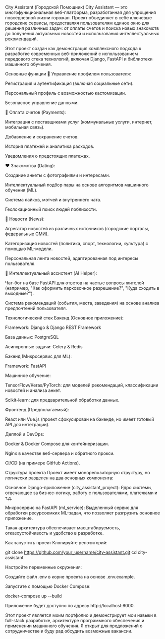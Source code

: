 City Assistant (Городской Помощник)
City Assistant — это многофункциональная веб-платформа, разработанная для упрощения повседневной жизни горожан. Проект объединяет в себе ключевые городские сервисы, предоставляя пользователям единое окно для решения различных задач: от оплаты счетов и поиска новых знакомств до получения актуальных новостей и использования интеллектуальных рекомендаций.

Этот проект создан как демонстрация комплексного подхода к разработке современных веб-приложений с использованием передового стека технологий, включая Django, FastAPI и библиотеки машинного обучения.

Основные функции
👤 Управление профилем пользователя:

Регистрация и аутентификация (включая социальные сети).

Персональный профиль с возможностью кастомизации.

Безопасное управление данными.

💸 Оплата счетов (Payments):

Интеграция с поставщиками услуг (коммунальные услуги, интернет, мобильная связь).

Добавление и сохранение счетов.

История платежей и аналитика расходов.

Уведомления о предстоящих платежах.

❤️ Знакомства (Dating):

Создание анкеты с фотографиями и интересами.

Интеллектуальный подбор пары на основе алгоритмов машинного обучения (ML).

Система лайков, мэтчей и внутреннего чата.

Геолокационный поиск людей поблизости.

📰 Новости (News):

Агрегатор новостей из различных источников (городские порталы, федеральные СМИ).

Категоризация новостей (политика, спорт, технологии, культура) с помощью ML-модели.

Персональная лента новостей, адаптированная под интересы пользователя.

🤖 Интеллектуальный ассистент (AI Helper):

Чат-бот на базе FastAPI для ответов на частые вопросы жителей (например, "Как оформить парковочное разрешение?", "Куда сходить в выходные?").

Система рекомендаций (события, места, заведения) на основе анализа предпочтений пользователя.

Технологический стек
Бэкенд (Основное приложение):

Framework: Django & Django REST Framework

База данных: PostgreSQL

Асинхронные задачи: Celery & Redis

Бэкенд (Микросервис для ML):

Framework: FastAPI

Машинное обучение:

TensorFlow/Keras/PyTorch: для моделей рекомендаций, классификации новостей и анализа анкет.

Scikit-learn: для предварительной обработки данных.

Фронтенд (Предполагаемый):

React или Vue.js (проект сфокусирован на бэкенде, но имеет готовый API для интеграции).

Деплой и DevOps:

Docker & Docker Compose для контейнеризации.

Nginx в качестве веб-сервера и обратного прокси.

CI/CD (на примере GitHub Actions).

Структура проекта
Проект имеет монорепозиторную структуру, но логически разделен на два основных компонента:

Основное Django-приложение (city_assistant_project): Ядро системы, отвечающее за бизнес-логику, работу с пользователями, платежами и т.д.

Микросервис на FastAPI (ml_service): Выделенный сервис для обработки ресурсоемких ML-задач, что позволяет разгрузить основное приложение.

Такая архитектура обеспечивает масштабируемость, отказоустойчивость и удобство в разработке.

Как запустить проект
Клонируйте репозиторий:

git clone https://github.com/your_username/city-assistant.git
cd city-assistant

Настройте переменные окружения:

Создайте файл .env в корне проекта на основе .env.example.

Запустите с помощью Docker Compose:

docker-compose up --build

Приложение будет доступно по адресу http://localhost:8000.

Этот проект является моим портфолио и демонстрирует мои навыки в full-stack разработке, архитектуре программного обеспечения и применении машинного обучения. Я открыт для предложений о сотрудничестве и буду рад обсудить возможные вакансии.
